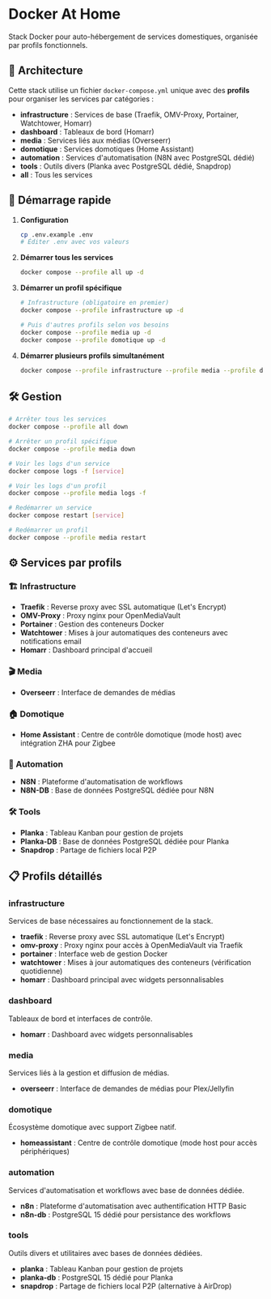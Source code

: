 # Docker At Home

Stack Docker pour auto-hébergement de services domestiques, organisée par profils fonctionnels.

## 📁 Architecture

Cette stack utilise un fichier `docker-compose.yml` unique avec des **profils** pour organiser les services par catégories :

- **infrastructure** : Services de base (Traefik, OMV-Proxy, Portainer, Watchtower, Homarr)
- **dashboard** : Tableaux de bord (Homarr)
- **media** : Services liés aux médias (Overseerr)
- **domotique** : Services domotiques (Home Assistant)
- **automation** : Services d'automatisation (N8N avec PostgreSQL dédié)
- **tools** : Outils divers (Planka avec PostgreSQL dédié, Snapdrop)
- **all** : Tous les services

## 🚀 Démarrage rapide

1. **Configuration**

   ```bash
   cp .env.example .env
   # Éditer .env avec vos valeurs
   ```

2. **Démarrer tous les services**

   ```bash
   docker compose --profile all up -d
   ```

3. **Démarrer un profil spécifique**

   ```bash
   # Infrastructure (obligatoire en premier)
   docker compose --profile infrastructure up -d

   # Puis d'autres profils selon vos besoins
   docker compose --profile media up -d
   docker compose --profile domotique up -d
   ```

4. **Démarrer plusieurs profils simultanément**
   ```bash
   docker compose --profile infrastructure --profile media --profile domotique up -d
   ```

## 🛠️ Gestion

```bash
# Arrêter tous les services
docker compose --profile all down

# Arrêter un profil spécifique
docker compose --profile media down

# Voir les logs d'un service
docker compose logs -f [service]

# Voir les logs d'un profil
docker compose --profile media logs -f

# Redémarrer un service
docker compose restart [service]

# Redémarrer un profil
docker compose --profile media restart
```

## ⚙️ Services par profils

### 🏗️ Infrastructure

- **Traefik** : Reverse proxy avec SSL automatique (Let's Encrypt)
- **OMV-Proxy** : Proxy nginx pour OpenMediaVault
- **Portainer** : Gestion des conteneurs Docker
- **Watchtower** : Mises à jour automatiques des conteneurs avec notifications email
- **Homarr** : Dashboard principal d'accueil

### 🎬 Media

- **Overseerr** : Interface de demandes de médias

### 🏠 Domotique

- **Home Assistant** : Centre de contrôle domotique (mode host) avec intégration ZHA pour Zigbee

### 🤖 Automation

- **N8N** : Plateforme d'automatisation de workflows
- **N8N-DB** : Base de données PostgreSQL dédiée pour N8N

### 🛠️ Tools

- **Planka** : Tableau Kanban pour gestion de projets
- **Planka-DB** : Base de données PostgreSQL dédiée pour Planka
- **Snapdrop** : Partage de fichiers local P2P

## 📋 Profils détaillés

### infrastructure

Services de base nécessaires au fonctionnement de la stack.

- **traefik** : Reverse proxy avec SSL automatique (Let's Encrypt)
- **omv-proxy** : Proxy nginx pour accès à OpenMediaVault via Traefik
- **portainer** : Interface web de gestion Docker
- **watchtower** : Mises à jour automatiques des conteneurs (vérification quotidienne)
- **homarr** : Dashboard principal avec widgets personnalisables

### dashboard

Tableaux de bord et interfaces de contrôle.

- **homarr** : Dashboard avec widgets personnalisables

### media

Services liés à la gestion et diffusion de médias.

- **overseerr** : Interface de demandes de médias pour Plex/Jellyfin

### domotique

Écosystème domotique avec support Zigbee natif.

- **homeassistant** : Centre de contrôle domotique (mode host pour accès périphériques)

### automation

Services d'automatisation et workflows avec base de données dédiée.

- **n8n** : Plateforme d'automatisation avec authentification HTTP Basic
- **n8n-db** : PostgreSQL 15 dédié pour persistance des workflows

### tools

Outils divers et utilitaires avec bases de données dédiées.

- **planka** : Tableau Kanban pour gestion de projets
- **planka-db** : PostgreSQL 15 dédié pour Planka
- **snapdrop** : Partage de fichiers local P2P (alternative à AirDrop)
